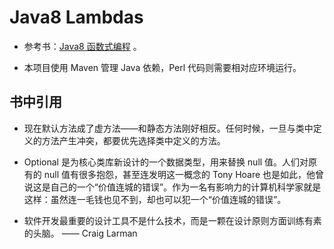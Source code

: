 # Java8 Lambdas

* 参考书：[Java8 函数式编程](https://book.douban.com/subject/26346017/) 。

* 本项目使用 Maven 管理 Java 依赖，Perl 代码则需要相对应环境运行。

## 书中引用

* 现在默认方法成了虚方法——和静态方法刚好相反。任何时候，一旦与类中定义的方法产生冲突，都要优先选择类中定义的方法。

* Optional 是为核心类库新设计的一个数据类型，用来替换 null 值。人们对原有的 null 值有很多抱怨，甚至连发明这一概念的 Tony Hoare 也是如此，他曾说这是自己的一个“价值连城的错误”。作为一名有影响力的计算机科学家就是这样：虽然连一毛钱也见不到，却也可以犯一个“价值连城的错误”。

* 软件开发最重要的设计工具不是什么技术，而是一颗在设计原则方面训练有素的头脑。  —— Craig Larman
